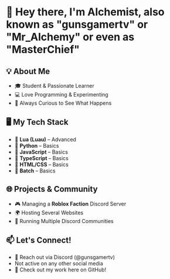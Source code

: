 # 👋 Hey there, I'm Alchemist, also known as "gunsgamertv" or "Mr_Alchemy" or even as "MasterChief"

## 💡 About Me  
- 🎓 Student & Passionate Learner  
- 💻 Love Programming & Experimenting  
- 🚀 Always Curious to See What Happens

## 🖥️ My Tech Stack  
- 🔹 **Lua (Luau)** – Advanced
- 🔹 **Python** – Basics
- 🔹 **JavaScript** – Basics
- 🔹 **TypeScript** – Basics
- 🔹 **HTML/CSS** – Basics
- 🔹 **Batch** – Basics

## 🌐 Projects & Community  
- 🎮 Managing a **Roblox Faction** Discord Server  
- 🌍 Hosting Several Websites  
- 🤝 Running Multiple Discord Communities  

## 📫 Let's Connect!  
- 💬 Reach out via Discord (@gunsgamertv)
- Not active on any other social media
- 🔗 Check out my work here on GitHub!  
